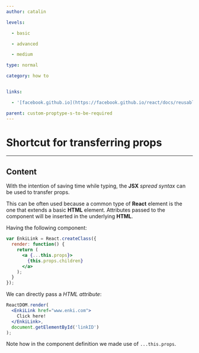 ```yaml
---
author: catalin

levels:

  - basic

  - advanced

  - medium

type: normal

category: how to


links:

  - '[facebook.github.io](https://facebook.github.io/react/docs/reusable-components.html#transferring-props-a-shortcut){website}'

parent: custom-proptype-s-to-be-required
---
```


# Shortcut for transferring props

---
## Content

With the intention of saving time while typing, the **JSX** *spread syntax* can be used to transfer props.

This can be often used because a common type of **React** element is the one that extends a basic **HTML** element. Attributes passed to the component will be inserted in the underlying **HTML**.

Having the following component:
```jsx
var EnkiLink = React.createClass({
  render: function() {
    return (
      <a {...this.props}>
        {this.props.children}
      </a>
    );
  }
});
```

We can directly pass a *HTML attribute*:
```jsx
ReactDOM.render(
  <EnkiLink href="www.enki.com">
    Click here!
  </EnkiLink>,
  document.getElementById('linkID')
);

```

Note how in the component definition we made use of `...this.props`.

